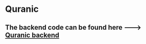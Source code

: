 # Quranic

## The backend code can be found here ---> [Quranic backend](https://github.com/m-inaam/Quranic)
